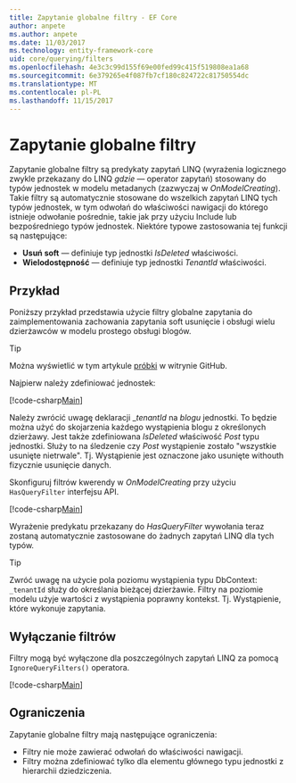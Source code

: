 ```yaml
---
title: Zapytanie globalne filtry - EF Core
author: anpete
ms.author: anpete
ms.date: 11/03/2017
ms.technology: entity-framework-core
uid: core/querying/filters
ms.openlocfilehash: 4e3c3c99d155f69e00fed99c415f519808ea1a68
ms.sourcegitcommit: 6e379265e4f087fb7cf180c824722c81750554dc
ms.translationtype: MT
ms.contentlocale: pl-PL
ms.lasthandoff: 11/15/2017
---
```

# <a name="global-query-filters"></a>Zapytanie globalne filtry

Zapytanie globalne filtry są predykaty zapytań LINQ (wyrażenia logicznego zwykle przekazany do LINQ *gdzie* — operator zapytań) stosowany do typów jednostek w modelu metadanych (zazwyczaj w *OnModelCreating*). Takie filtry są automatycznie stosowane do wszelkich zapytań LINQ tych typów jednostek, w tym odwołań do właściwości nawigacji do którego istnieje odwołanie pośrednie, takie jak przy użyciu Include lub bezpośredniego typów jednostek. Niektóre typowe zastosowania tej funkcji są następujące:

* **Usuń soft** — definiuje typ jednostki *IsDeleted* właściwości.
* **Wielodostępność** — definiuje typ jednostki *TenantId* właściwości.

## <a name="example"></a>Przykład

Poniższy przykład przedstawia użycie filtry globalne zapytania do zaimplementowania zachowania zapytania soft usunięcie i obsługi wielu dzierżawców w modelu prostego obsługi blogów.

> [!TIP]
> Można wyświetlić w tym artykule [próbki](https://github.com/aspnet/EntityFrameworkCore/tree/dev/samples/QueryFilters) w witrynie GitHub.

Najpierw należy zdefiniować jednostek:

[!code-csharp[Main](../../../efcore-dev/samples/QueryFilters/Program.cs#Entities)]

Należy zwrócić uwagę deklaracji __tenantId_ na _blogu_ jednostki. To będzie można użyć do skojarzenia każdego wystąpienia blogu z określonych dzierżawy. Jest także zdefiniowana _IsDeleted_ właściwość _Post_ typu jednostki. Służy to na śledzenie czy _Post_ wystąpienie zostało "wszystkie usunięte nietrwale". Tj. Wystąpienie jest oznaczone jako usunięte withouth fizycznie usunięcie danych.

Skonfiguruj filtrów kwerendy w _OnModelCreating_ przy użyciu ```HasQueryFilter``` interfejsu API.

[!code-csharp[Main](../../../efcore-dev/samples/QueryFilters/Program.cs#Configuration)]

Wyrażenie predykatu przekazany do _HasQueryFilter_ wywołania teraz zostaną automatycznie zastosowane do żadnych zapytań LINQ dla tych typów.

> [!TIP]
> Zwróć uwagę na użycie pola poziomu wystąpienia typu DbContext: ```_tenantId``` służy do określania bieżącej dzierżawie. Filtry na poziomie modelu użyje wartości z wystąpienia poprawny kontekst. Tj. Wystąpienie, które wykonuje zapytania.

## <a name="disabling-filters"></a>Wyłączanie filtrów

Filtry mogą być wyłączone dla poszczególnych zapytań LINQ za pomocą ```IgnoreQueryFilters()``` operatora.

[!code-csharp[Main](../../../efcore-dev/samples/QueryFilters/Program.cs#IgnoreFilters)]

## <a name="limitations"></a>Ograniczenia

Zapytanie globalne filtry mają następujące ograniczenia:

* Filtry nie może zawierać odwołań do właściwości nawigacji.
* Filtry można zdefiniować tylko dla elementu głównego typu jednostki z hierarchii dziedziczenia.
